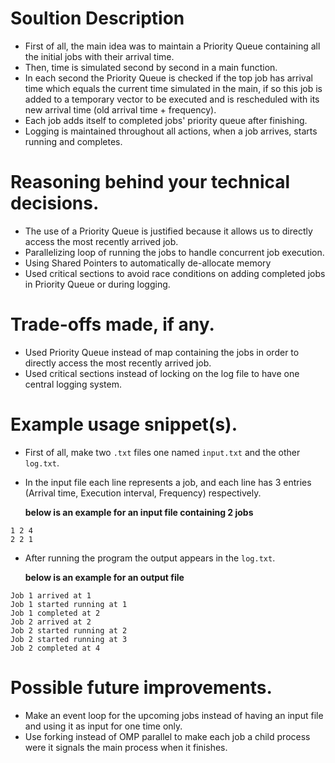 # Soultion Description
- First of all, the main idea was to maintain a Priority Queue containing all the initial jobs with their arrival time.
- Then, time is simulated second by second in a main function.
- In each second the Priority Queue is checked if the top job has arrival time which equals the current time simulated in the main, if so this job is added to a temporary vector to be executed and is rescheduled with its new arrival time (old arrival time + frequency).
- Each job adds itself to completed jobs' priority queue after finishing.
- Logging is maintained throughout all actions, when a job arrives, starts running and completes.

# Reasoning behind your technical decisions.
- The use of a Priority Queue is justified because it allows us to directly access the most recently arrived job.
- Parallelizing loop of running the jobs to handle concurrent job execution.
- Using Shared Pointers to automatically de-allocate memory
- Used critical sections to avoid race conditions on adding completed jobs in Priority Queue or during logging.


# Trade-offs made, if any.
- Used Priority Queue instead of map containing the jobs in order to directly access the most recently arrived job.
- Used critical sections instead of locking on the log file to have one central logging system.


# Example usage snippet(s).
- First of all, make two `.txt` files one named `input.txt` and the other `log.txt`.
- In the input file each line represents a job, and each line has 3 entries (Arrival time, Execution interval, Frequency) respectively. 

    <b>below is an example for an input file containing 2 jobs</b>
```
1 2 4
2 2 1
```
- After running the program the output appears in the `log.txt`.

    <b>below is an example for an output file</b>
```
Job 1 arrived at 1
Job 1 started running at 1
Job 1 completed at 2
Job 2 arrived at 2
Job 2 started running at 2
Job 2 started running at 3
Job 2 completed at 4
```


# Possible future improvements.
- Make an event loop for the upcoming jobs instead of having an input file and using it as input for one time only.
- Use forking instead of OMP parallel to make each job a child process were it signals the main process when it finishes.